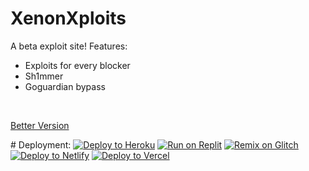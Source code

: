 # XenonXploits
A beta exploit site!
Features:
- Exploits for every blocker
- Sh1mmer
- Goguardian bypass
<br>
<p><a href="https://github.com/GalacticNetwork/Lithium-js">Better Version</a></p>
# Deployment:
<a target="_blank" href="https://heroku.com/deploy/?template=https://github.com/GalacticNetwork/XenonXploits"><img alt="Deploy to Heroku" src="https://binbashbanana.github.io/deploy-buttons/buttons/remade/heroku.svg"></a>
<a target="_blank" href="https://replit.com/github/GalacticNetwork/XenonXploits"><img alt="Run on Replit" src="https://binbashbanana.github.io/deploy-buttons/buttons/remade/replit.svg"></a>
<a target="_blank" href="https://glitch.com/edit/#!/import/git?url=https://github.com/GalacticNetwork/XenonXploits"><img alt="Remix on Glitch" src="https://binbashbanana.github.io/deploy-buttons/buttons/remade/glitch.svg"></a>
<a target="_blank" href="https://app.netlify.com/start/deploy?repository=https://github.com/GalacticNetwork/XenonXploits"><img alt="Deploy to Netlify" src="https://binbashbanana.github.io/deploy-buttons/buttons/remade/netlify.svg"></a>
<a target="_blank" href="https://vercel.com/new/clone?repository-url=https://github.com/GalacticNetwork/XenonXploits"><img alt="Deploy to Vercel" src="https://binbashbanana.github.io/deploy-buttons/buttons/remade/vercel.svg"></a>